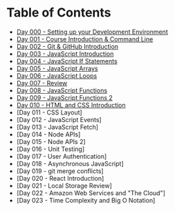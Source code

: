 # Table of Contents

- [Day 000 - Setting up your Development Environment](./notes/000-development-environment)
- [Day 001 - Course Introduction & Command Line](./notes/001-command-line)
- [Day 002 - Git & GitHub Introduction](./notes/002-git-introduction)
- [Day 003 - JavaScript Introduction](./notes/003-javascript-introduction)
- [Day 004 - JavaScript If Statements](./notes/004-javascript-if-statements)
- [Day 005 - JavaScript Arrays](./notes/005-javascript-arrays)
- [Day 006 - JavaScript Loops](./notes/006-javascript-loops)
- [Day 007 - Review](./notes/007-review)
- [Day 008 - JavaScript Functions](./notes/008-javascript-functions)
- [Day 009 - JavaScript Functions 2](./notes/009-javascript-functions-2)
- [Day 010 - HTML and CSS Introduction](./notes/010-html-and-css-introduction)
- [Day 011 - CSS Layout]<!--(./notes/010-css-layout)-->
- [Day 012 - JavaScript Events]<!--(./notes/011-javascript-events)-->
- [Day 013 - JavaScript Fetch]<!--(./notes/012-javascript-fetch)-->
- [Day 014 - Node APIs]<!--(./notes/013-node-apis)-->
- [Day 015 - Node APIs 2]<!--(./notes/014-node-apis-2)-->
- [Day 016 - Unit Testing]<!--(./notes/015-unit-testing)-->
- [Day 017 - User Authentication]<!--(./notes/016-user-authentication)-->
- [Day 018 - Asynchronous JavaScript]<!--(./notes/017-asynchronous-javascript)-->
- [Day 019 - git merge conflicts]<!--(./notes/018-git-merge-conflicts)-->
- [Day 020 - React Introduction]<!--(./notes/019-react-introduction)-->
- [Day 021 - Local Storage Review]<!--(./notes/020-local-storage-review)-->
- [Day 022 - Amazon Web Services and "The Cloud"]<!--(./notes/021-aws-and-the-cloud)-->
- [Day 023 - Time Complexity and Big O Notation]<!--(./notes/022-time-complexity)-->